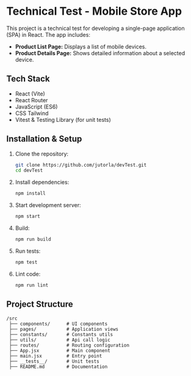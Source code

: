 # **Technical Test - Mobile Store App**  

This project is a technical test for developing a single-page application (SPA) in React. The app includes:  

- **Product List Page:** Displays a list of mobile devices.  
- **Product Details Page:** Shows detailed information about a selected device.  

## **Tech Stack**  
- React (Vite)  
- React Router  
- JavaScript (ES6)  
- CSS Tailwind  
- Vitest & Testing Library (for unit tests)  

## **Installation & Setup**  
1. Clone the repository:  
   ```sh
   git clone https://github.com/jutorla/devTest.git
   cd devTest
   ```  
2. Install dependencies:  
   ```sh
   npm install
   ```  
3. Start development server:  
   ```sh
   npm start
   ```  
4. Build:  
   ```sh
   npm run build
   ```  
5. Run tests:  
   ```sh
   npm test
   ```  
6. Lint code:  
   ```sh
   npm run lint
   ```  
## **Project Structure**  
```
/src  
 ├── components/      # UI components  
 ├── pages/           # Application views
 ├── constants/       # Constants utils
 ├── utils/           # Api call logic 
 ├── routes/          # Routing configuration  
 ├── App.jsx          # Main component  
 ├── main.jsx         # Entry point  
 ├── __tests__/       # Unit tests  
 ├── README.md        # Documentation  
```